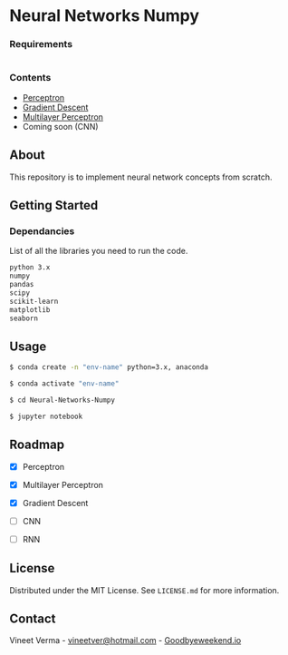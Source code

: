 # Neural Networks Numpy


### Requirements

```

```

### Contents

- [Perceptron](https://github.com/vineetver/Neural-Networks-Numpy/tree/main/Percptron)
- [Gradient Descent](https://github.com/vineetver/Neural-Networks-Numpy/tree/main/Gradient%20Descent)
- [Multilayer Perceptron](https://github.com/vineetver/Neural-Networks-Numpy/tree/main/Multilayer%20Perceptron) 
- Coming soon (CNN)


## About

This repository is to implement neural network concepts from scratch.

## Getting Started

### Dependancies

List of all the libraries you need to run the code.

  ```sh
  python 3.x
  numpy
  pandas
  scipy
  scikit-learn
  matplotlib
  seaborn
  ```


<!-- USAGE EXAMPLES -->
## Usage

  ```sh
  $ conda create -n "env-name" python=3.x, anaconda
 
  $ conda activate "env-name"
  
  $ cd Neural-Networks-Numpy
  
  $ jupyter notebook
  ```

## Roadmap

- [x] Perceptron
- [x] Multilayer Perceptron
- [x] Gradient Descent
- [ ] CNN
- [ ] RNN


## License

Distributed under the MIT License. See `LICENSE.md` for more information.


## Contact

Vineet Verma - vineetver@hotmail.com - [Goodbyeweekend.io](https://www.goodbyeweekend.io/)
